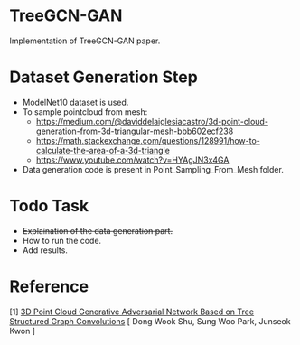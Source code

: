 # TreeGCN-GAN
Implementation of TreeGCN-GAN paper.

# Dataset Generation Step
* ModelNet10 dataset is used.
* To sample pointcloud from mesh:
  * https://medium.com/@daviddelaiglesiacastro/3d-point-cloud-generation-from-3d-triangular-mesh-bbb602ecf238
  * https://math.stackexchange.com/questions/128991/how-to-calculate-the-area-of-a-3d-triangle
  * https://www.youtube.com/watch?v=HYAgJN3x4GA
* Data generation code is present in Point_Sampling_From_Mesh folder.

# Todo Task
* <strike> Explaination of the data generation part.</strike>
* How to run the code.
* Add results.

# Reference
[1] [3D Point Cloud Generative Adversarial Network Based on Tree Structured Graph Convolutions](https://arxiv.org/abs/1905.06292) [ Dong Wook Shu, Sung Woo Park, Junseok Kwon ]
